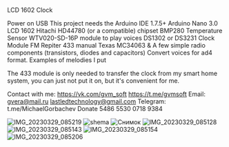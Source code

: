 LCD 1602 Clock

Power on USB
This project needs the Arduino IDE 1.7.5+
Arduino Nano 3.0
LCD 1602 Hitachi HD44780 (or a compatible) chipset
BMP280 Temperature Sensor
WTV020-SD-16P module to play voices
DS1302 or DS3231 Clock Module
FM Repiter 433 manual
Texas MC34063
& A few simple radio components (transistors, diodes and capacitors)
Convert voices for ad4 format. 
Examples of melodies I put

The 433 module is only needed to transfer the clock from my smart home system, you can just not put it on, but it's convenient for me. 

Contact with me:
https://vk.com/gvm_soft
https://t.me/gvmsoft
Email: gvera@mail.ru
lastledtechnology@gmail.com
Telegram: t.me/MichaelGorbachev
Donate 5486 5530 0718 9384

![IMG_20230329_085219](https://user-images.githubusercontent.com/125442802/228468816-761d13e8-739c-43c9-b3ec-ffdcab4ed2ba.jpg)
![shema](https://user-images.githubusercontent.com/125442802/228468824-6f913cfa-536d-4320-a905-1d624d3bc39d.JPG)
![Снимок](https://user-images.githubusercontent.com/125442802/228468834-a4e9142e-dde4-4ff5-829c-cc60df55d4b4.JPG)
![IMG_20230329_085128](https://user-images.githubusercontent.com/125442802/228468840-1eb29399-f322-413b-83d0-a307902a6f98.jpg)
![IMG_20230329_085143](https://user-images.githubusercontent.com/125442802/228468843-699c9982-b933-41f0-8c31-9082eb7005dc.jpg)
![IMG_20230329_085154](https://user-images.githubusercontent.com/125442802/228468849-283c67eb-62da-4593-8d41-7fe74c8f2435.jpg)
![IMG_20230329_085206](https://user-images.githubusercontent.com/125442802/228468866-9b8167cc-89fc-47bb-8916-d8079cd790fe.jpg)

